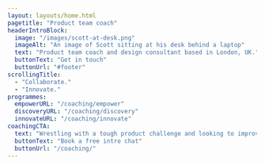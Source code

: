 ```yaml
---
layout: layouts/home.html
pagetitle: "Product team coach"
headerIntroBlock:
  image: "/images/scott-at-desk.png"
  imageAlt: "An image of Scott sitting at his desk behind a laptop"
  text: "Product team coach and design consultant based in London, UK."
  buttonText: "Get in touch"
  buttonUrl: "#footer"
scrollingTitle:
  - "Collaborate."
  - "Innovate."
programmes:
  empowerURL: "/coaching/empower"
  discoveryURL: "/coaching/discovery"
  innovateURL: "/coaching/innovate"
coachingCTA:
  text: "Wrestling with a tough product challenge and looking to improve the way your teams work?"
  buttonText: "Book a free intro chat"
  buttonUrl: "/coaching/"
---
```

